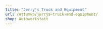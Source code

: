 ```yaml
---
title: "Jerry's Truck and Equipment"
url: /ottumwa/jerrys-truck-and-equipment/
shop: Autowerkstatt
---
```

